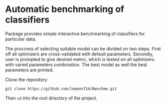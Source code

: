 # Automatic benchmarking of classifiers

Package provides simple interactive benchmarking of classifiers for particular data.

The proccess of selecting suitable model can be divided on two steps.
First off all optimizers are cross-validated with default parameters. Secondly, user is prompted to give desired metric, which is tested on all optimizers with varied parameters combination. The best model as well the best parameters are printed.

Clone the repository
```
git clone https://github.com/lemann714/Benchme.git
```
Then ```cd``` into the root directory of the project.


